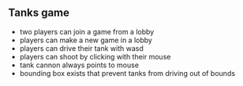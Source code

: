 
## Tanks game

- two players can join a game from a lobby
- players can make a new game in a lobby
- players can drive their tank with wasd
- players can shoot by clicking with their mouse
- tank cannon always points to mouse
- bounding box exists that prevent tanks from driving out of bounds